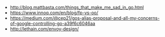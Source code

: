 - http://blog.mattbasta.com/things_that_make_me_sad_in_go.html
- https://www.innoq.com/en/blog/fp-vs-oo/
- https://medium.com/@cep21/gos-alias-proposal-and-all-my-concerns-of-google-controlling-go-a39f6c6046aa
- http://lethain.com/envoy-design/
